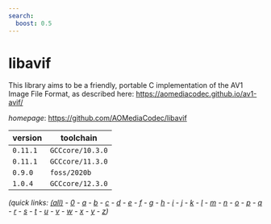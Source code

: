 ```yaml
---
search:
  boost: 0.5
---
```

# libavif

This library aims to be a friendly, portable C implementation of the AV1 Image File Format, as described here: https://aomediacodec.github.io/av1-avif/

*homepage*: <https://github.com/AOMediaCodec/libavif>

version | toolchain
--------|----------
``0.11.1`` | ``GCCcore/10.3.0``
``0.11.1`` | ``GCCcore/11.3.0``
``0.9.0`` | ``foss/2020b``
``1.0.4`` | ``GCCcore/12.3.0``


*(quick links: [(all)](../index.md) - [0](../0/index.md) - [a](../a/index.md) - [b](../b/index.md) - [c](../c/index.md) - [d](../d/index.md) - [e](../e/index.md) - [f](../f/index.md) - [g](../g/index.md) - [h](../h/index.md) - [i](../i/index.md) - [j](../j/index.md) - [k](../k/index.md) - [l](../l/index.md) - [m](../m/index.md) - [n](../n/index.md) - [o](../o/index.md) - [p](../p/index.md) - [q](../q/index.md) - [r](../r/index.md) - [s](../s/index.md) - [t](../t/index.md) - [u](../u/index.md) - [v](../v/index.md) - [w](../w/index.md) - [x](../x/index.md) - [y](../y/index.md) - [z](../z/index.md))*

